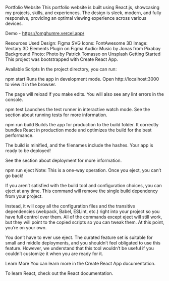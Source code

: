 Portfolio Website
This portfolio website is built using React.js, showcasing my projects, skills, and experiences. The design is sleek, modern, and fully responsive, providing an optimal viewing experience across various devices.

Demo - https://omghumre.vercel.app/

Resources Used
Design: Figma
SVG Icons: FontAwesome
3D Image: Vectary 3D Elements Plugin on Figma
Audio: Music by Jonas from Pixabay
Background Photo: Photo by Patrick Tomasso on Unsplash
Getting Started
This project was bootstrapped with Create React App.

Available Scripts
In the project directory, you can run:

npm start
Runs the app in development mode. Open http://localhost:3000 to view it in the browser.

The page will reload if you make edits. You will also see any lint errors in the console.

npm test
Launches the test runner in interactive watch mode. See the section about running tests for more information.

npm run build
Builds the app for production to the build folder. It correctly bundles React in production mode and optimizes the build for the best performance.

The build is minified, and the filenames include the hashes. Your app is ready to be deployed!

See the section about deployment for more information.

npm run eject
Note: This is a one-way operation. Once you eject, you can’t go back!

If you aren’t satisfied with the build tool and configuration choices, you can eject at any time. This command will remove the single build dependency from your project.

Instead, it will copy all the configuration files and the transitive dependencies (webpack, Babel, ESLint, etc.) right into your project so you have full control over them. All of the commands except eject will still work, but they will point to the copied scripts so you can tweak them. At this point, you’re on your own.

You don’t have to ever use eject. The curated feature set is suitable for small and middle deployments, and you shouldn’t feel obligated to use this feature. However, we understand that this tool wouldn’t be useful if you couldn’t customize it when you are ready for it.

Learn More
You can learn more in the Create React App documentation.

To learn React, check out the React documentation.

